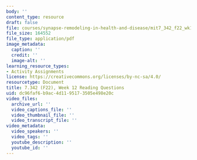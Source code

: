 ```yaml
---
body: ''
content_type: resource
draft: false
file: courses/synapse-remodeling-in-health-and-disease/mit7_342_f22_wk12_reading_q.pdf
file_size: 164552
file_type: application/pdf
image_metadata:
  caption: ''
  credit: ''
  image-alt: ''
learning_resource_types:
- Activity Assignments
license: https://creativecommons.org/licenses/by-nc-sa/4.0/
resourcetype: Document
title: 7.342 (F22), Week 12 Reading Questions
uid: dc96faf6-b9ac-4d11-9517-3505e498e20c
video_files:
  archive_url: ''
  video_captions_file: ''
  video_thumbnail_file: ''
  video_transcript_file: ''
video_metadata:
  video_speakers: ''
  video_tags: ''
  youtube_description: ''
  youtube_id: ''
---
```

